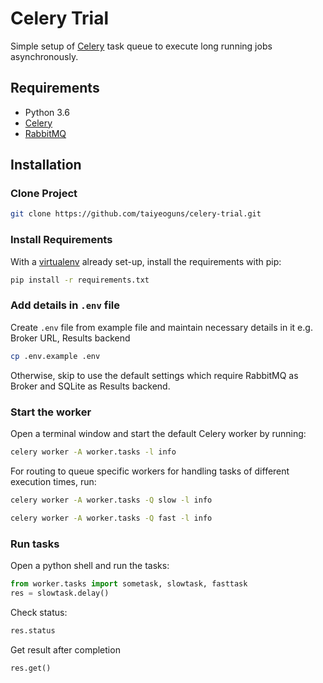 # Celery Trial

Simple setup of [Celery](http://www.celeryproject.org/) task queue to execute long running jobs asynchronously.

## Requirements

-   Python 3.6
-   [Celery](http://www.celeryproject.org/)
-   [RabbitMQ](https://www.rabbitmq.com/)

## Installation

### Clone Project

```sh
git clone https://github.com/taiyeoguns/celery-trial.git
```

### Install Requirements

With a [virtualenv](https://virtualenv.pypa.io/) already set-up, install the requirements with pip:

```sh
pip install -r requirements.txt
```

### Add details in `.env` file

Create `.env` file from example file and maintain necessary details in it e.g. Broker URL, Results backend

```sh
cp .env.example .env
```

Otherwise, skip to use the default settings which require RabbitMQ as Broker and SQLite as Results backend.

### Start the worker

Open a terminal window and start the default Celery worker by running:

```sh
celery worker -A worker.tasks -l info
```

For routing to queue specific workers for handling tasks of different execution times, run:

```sh
celery worker -A worker.tasks -Q slow -l info
```
```sh
celery worker -A worker.tasks -Q fast -l info
```

### Run tasks
Open a python shell and run the tasks:

```py
from worker.tasks import sometask, slowtask, fasttask
res = slowtask.delay()
```

Check status:
```py
res.status
```

Get result after completion
```py
res.get()
```